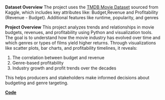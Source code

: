 **Dataset Overview**
The project uses the [TMDB Movie Dataset](https://www.kaggle.com/code/xshaimaa/tmdb-movie-dataset-analysis) sourced from Kaggle, which includes key attributes like:
Budget,Revenue and Profitability (Revenue - Budget). Additional features like runtime, popularity, and genres

**Project Overview**
This project analyzes trends and relationships in movie budgets, revenues, and profitability using Python and visualization tools. The goal is to understand how the movie industry has evolved over time and which genres or types of films yield higher returns. Through visualizations like scatter plots, bar charts, and profitability timelines, it reveals:
1. The correlation between budget and revenue
2. Genre-based profitability
3. Industry growth and profit trends over the decades

This helps producers and stakeholders make informed decisions about budgeting and genre targeting.

[**Code**](https://github.com/sr-19/tmdb-movie-analysis/blob/main/revenue_and_budget_analysis_tmdb.ipynb)
